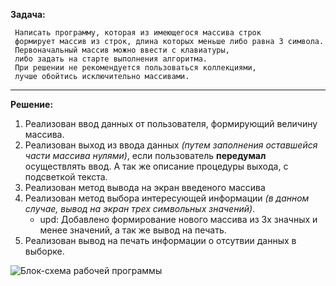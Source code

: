 **Задача:**

     Написать программу, которая из имеющегося массива строк 
     формирует массив из строк, длина которых меньше либо равна 3 символа.
     Первоначальный массив можно ввести с клавиатуры, 
     либо задать на старте выполнения алгоритма. 
     При решении не рекомендуется пользоваться коллекциями, 
     лучше обойтись исключительно массивами.
---

**Решение:**

1. Реализован ввод данных от пользователя, формирующий величину массива.
2. Реализован выход из ввода данных *(путем заполнения оставшейся части массива нулями)*, если пользователь **передумал** осуществлять ввод. А так же описание процедуры выхода, с подсветкой текста.
3. Реализован метод вывода на экран введеного массива
4. Реализован метод выбора интересующей информации *(в данном случае, вывод на экран трех символьных значений)*.
     * upd: Добавлено формирование нового массива из 3х значных и менее значений, а так же вывод на печать.
5. Реализован вывод на печать информации о отсутвии данных в выборке.


![Блок-схема рабочей программы](\CSharpControlTask\Program.png)
